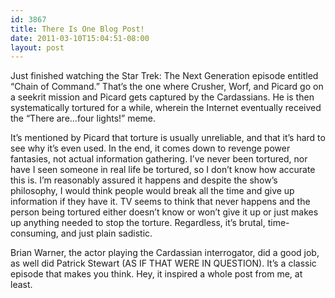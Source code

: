 ```yaml
---
id: 3867
title: There Is One Blog Post!
date: 2011-03-10T15:04:51-08:00
layout: post
---
```

Just finished watching the Star Trek: The Next Generation episode entitled &#8220;Chain of Command.&#8221; That&#8217;s the one where Crusher, Worf, and Picard go on a seekrit mission and Picard gets captured by the Cardassians. He is then systematically tortured for a while, wherein the Internet eventually received the &#8220;There are&#8230;four lights!&#8221; meme.

It&#8217;s mentioned by Picard that torture is usually unreliable, and that it&#8217;s hard to see why it&#8217;s even used. In the end, it comes down to revenge power fantasies, not actual information gathering. I&#8217;ve never been tortured, nor have I seen someone in real life be tortured, so I don&#8217;t know how accurate this is. I&#8217;m reasonably assured it happens and despite the show&#8217;s philosophy, I would think people would break all the time and give up information if they have it. TV seems to think that never happens and the person being tortured either doesn&#8217;t know or won&#8217;t give it up or just makes up anything needed to stop the torture. Regardless, it&#8217;s brutal, time-consuming, and just plain sadistic.

Brian Warner, the actor playing the Cardassian interrogator, did a good job, as well did Patrick Stewart (AS IF THAT WERE IN QUESTION). It&#8217;s a classic episode that makes you think. Hey, it inspired a whole post from me, at least.
